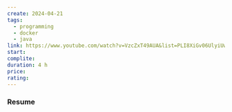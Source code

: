 ```yaml
---
create: 2024-04-21
tags:
  - programming
  - docker
  - java
link: https://www.youtube.com/watch?v=VzcZxT49AUA&list=PLI8XiGv06UlyiUwGXjiiU_zMbzzfmEU_F
start: 
complite: 
duration: 4 h
price: 
rating:
---
```

### Resume
